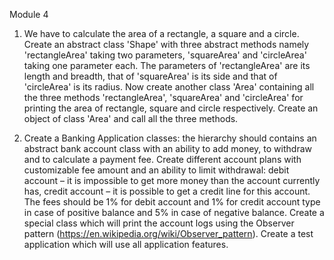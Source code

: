 Module 4    

1. We have to calculate the area of a rectangle, a square and a circle. Create an abstract class 'Shape' with three abstract
methods namely 'rectangleArea' taking two parameters, 'squareArea' and 'circleArea' taking one parameter each.
The parameters of 'rectangleArea' are its length and breadth, that of 'squareArea' is its side and that of 'circleArea' is its
radius. Now create another class 'Area' containing all the three methods 'rectangleArea', 'squareArea' and 'circleArea' for
printing the area of rectangle, square and circle respectively. Create an object of class 'Area' and call all the three methods.


2. Create a Banking Application classes: the hierarchy should contains an abstract bank account class with an ability to add
money, to withdraw and to calculate a payment fee. Create different account plans with customizable fee amount and an
ability to limit withdrawal: debit account – it is impossible to get more money than the account currently has, credit account
– it is possible to get a credit line for this account. The fees should be 1% for debit account and 1% for credit account type in
case of positive balance and 5% in case of negative balance.
Create a special class which will print the account logs using the Observer pattern
(https://en.wikipedia.org/wiki/Observer_pattern).
Create a test application which will use all application features.